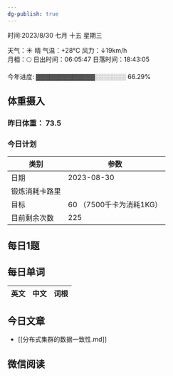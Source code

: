```yaml
---
dg-publish: true
---
```



时间:2023/8/30 七月 十五 星期三

天气：☀️   晴 气温：+28°C 风力：↓19km/h  
月相：🌕 日出时间：06:05:47 日落时间：18:43:05

今年进度: ▓▓▓▓▓▓▓▓▓▓▓▓▓░░░░░░░ 66.29%

## 体重摄入

### 昨日体重： 73.5
### 今日计划

| 类别           | 参数                    |
| -------------- | ----------------------- |
| 日期           | 2023-08-30               |
| 锻炼消耗卡路里 | |
| 目标           | 60      （7500千卡为消耗1KG）                |
| 目前剩余次数               |        225                  |



## 每日1题


## 每日单词

| 英文       | 中文       |词根|
| ---------- | ---------- | ---|


## 今日文章

- [[分布式集群的数据一致性.md]]

## 微信阅读

<!-- start of weread -->

<!-- end of weread -->
